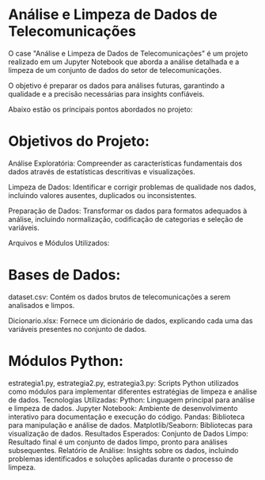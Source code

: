 # Análise e Limpeza de Dados de Telecomunicações
O case "Análise e Limpeza de Dados de Telecomunicações" é um projeto realizado em um Jupyter Notebook que aborda a análise detalhada e a limpeza de um conjunto de dados do setor de telecomunicações. 

O objetivo é preparar os dados para análises futuras, garantindo a qualidade e a precisão necessárias para insights confiáveis. 

Abaixo estão os principais pontos abordados no projeto:

# Objetivos do Projeto:
Análise Exploratória: Compreender as características fundamentais dos dados através de estatísticas descritivas e visualizações.

Limpeza de Dados: Identificar e corrigir problemas de qualidade nos dados, incluindo valores ausentes, duplicados ou inconsistentes.

Preparação de Dados: Transformar os dados para formatos adequados à análise, incluindo normalização, codificação de categorias e seleção de variáveis.

Arquivos e Módulos Utilizados:

# Bases de Dados:

dataset.csv: Contém os dados brutos de telecomunicações a serem analisados e limpos.

Dicionario.xlsx: Fornece um dicionário de dados, explicando cada uma das variáveis presentes no conjunto de dados.

# Módulos Python:

estrategia1.py, estrategia2.py, estrategia3.py: Scripts Python utilizados como módulos para implementar diferentes estratégias de limpeza e análise de dados.
Tecnologias Utilizadas:
Python: Linguagem principal para análise e limpeza de dados.
Jupyter Notebook: Ambiente de desenvolvimento interativo para documentação e execução do código.
Pandas: Biblioteca para manipulação e análise de dados.
Matplotlib/Seaborn: Bibliotecas para visualização de dados.
Resultados Esperados:
Conjunto de Dados Limpo: Resultado final é um conjunto de dados limpo, pronto para análises subsequentes.
Relatório de Análise: Insights sobre os dados, incluindo problemas identificados e soluções aplicadas durante o processo de limpeza.
